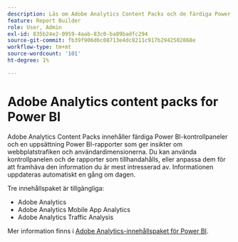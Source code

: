 ```yaml
---
description: Läs om Adobe Analytics Content Packs och de färdiga Power BI-panelerna och rapporterna.
feature: Report Builder
role: User, Admin
exl-id: 835b24e2-0959-4aab-83c0-ba89badfc294
source-git-commit: fb39f906d6c08713e4dc8211c917b2942502868e
workflow-type: tm+mt
source-wordcount: '101'
ht-degree: 1%

---
```


# Adobe Analytics content packs for Power BI

Adobe Analytics Content Packs innehåller färdiga Power BI-kontrollpaneler och en uppsättning Power BI-rapporter som ger insikter om webbplatstrafiken och användardimensionerna. Du kan använda kontrollpanelen och de rapporter som tillhandahålls, eller anpassa dem för att framhäva den information du är mest intresserad av. Informationen uppdateras automatiskt en gång om dagen.

Tre innehållspaket är tillgängliga:

* Adobe Analytics
* Adobe Analytics Mobile App Analytics
* Adobe Analytics Traffic Analysis

Mer information finns i [Adobe Analytics-innehållspaket för Power BI](https://powerbi.microsoft.com/en-us/documentation/powerbi-content-pack-adobe-analytics/).
